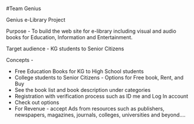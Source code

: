 #Team Genius 

Genius e-Library Project 

Purpose - To build the web site for e-library including visual and audio books for Education, Information and Entertainment.

Target audience - KG students to Senior Citizens 

Concepts - 
- Free Education Books for KG to High School students 
- College students to Senior Citizens - Options for Free book, Rent, and Buy
- See the book list and book description under categories 
- Registration with verification process such as ID me and Log In account 
- Check out options 
- For Revenue - accept Ads from resources such as publishers, newspapers, magazines, journals, colleges, universities and beyond....
